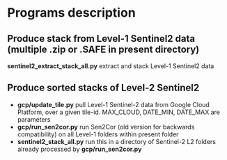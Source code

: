 # Programs description
## Produce stack from Level-1 Sentinel2 data (multiple .zip or .SAFE in present directory) 
**sentinel2_extract_stack_all.py** extract and stack Level-1 Sentinel2 data

## Produce sorted stacks of Level-2 Sentinel2
* **gcp/update_tile.py** pull Level-1 Sentinel-2 data from Google Cloud Platform, over a given tile-id. MAX_CLOUD, DATE_MIN, DATE_MAX are parameters
* **gcp/run_sen2cor.py** run Sen2Cor (old version for backwards compatibility) on all Level-1 folders within present folder
* **sentinel2_stack_all.py** run this in a directory of Sentinel-2 L2 folders already processed by **gcp/run_sen2cor.py**

